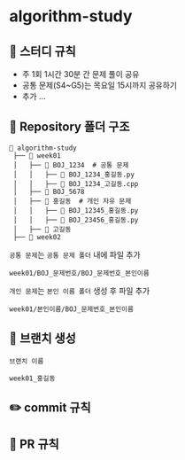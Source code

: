 # algorithm-study
## 📌 스터디 규칙
- 주 1회 1시간 30분 간 문제 풀이 공유
- 공통 문제(S4~G5)는 목요일 15시까지 공유하기
- 추가 ...

## 📁 Repository 폴더 구조
```
📂 algorithm-study
 ├── 📂 week01
 │   ├── 📂 BOJ_1234  # 공통 문제 
 │   │   ├── 📄 BOJ_1234_홍길동.py
 │   │   ├── 📄 BOJ_1234_고길동.cpp
 │   ├── 📂 BOJ_5678
 │   ├── 📂 홍길동  # 개인 자유 문제
 │   │   ├── 📄 BOJ_12345_홍길동.py
 │   │   ├── 📄 BOJ_23456_홍길동.py
 │   ├── 📂 고길동
 ├── 📂 week02
```
`공통 문제`는 `공통 문제 폴더` 내에 파일 추가
```
week01/BOJ_문제번호/BOJ_문제번호_본인이름
```
`개인 문제`는 `본인 이름 폴더` 생성 후 파일 추가
```
week01/본인이름/BOJ_문제번호_본인이름
```

## 🌿 브랜치 생성
`브랜치 이름`

```
week01_홍길동
```

## ✏️ commit 규칙
## 🤝 PR 규칙

